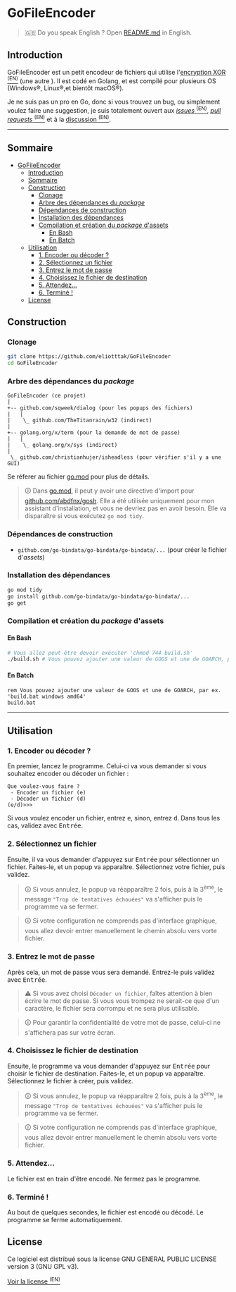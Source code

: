 # GoFileEncoder

> &#x1F1EC;&#x1F1E7; Do you speak English ? Open [README.md](README.md) in English.

## Introduction

GoFileEncoder est un petit encodeur de fichiers qui utilise l'[encryption XOR <sup>(EN)</sup>](https://en.wikipedia.org/wiki/XOR_cipher) (une autre ). Il est codé en Golang, et est compilé pour plusieurs OS (Windows&reg;, Linux&reg;,et bientôt macOS&reg;).

Je ne suis pas un pro en Go, donc si vous trouvez un bug, ou simplement voulez faire une suggestion, je suis totalement ouvert aux [_issues_ <sup>(EN)</sup>](https://github.com/eliotttak/GoFileEncoder/issues), [_pull requests_ <sup>(EN)</sup>](https://github.com/eliotttak/GoFileEncoder/pulls) et à la [discussion <sup>(EN)</sup>](https://github.com/eliotttak/GoFileEncoder/discussions).

---

## Sommaire
- [GoFileEncoder](#gofileencoder)
  - [Introduction](#introduction)
  - [Sommaire](#sommaire)
  - [Construction](#construction)
    - [Clonage](#clonage)
    - [Arbre des dépendances du _package_](#arbre-des-dépendances-du-package)
    - [Dépendances de construction](#dépendances-de-construction)
    - [Installation des dépendances](#installation-des-dépendances)
    - [Compilation et création du _package_ d'assets](#compilation-et-création-du-package-dassets)
      - [En Bash](#en-bash)
      - [En Batch](#en-batch)
  - [Utilisation](#utilisation)
    - [1. Encoder ou décoder ?](#1-encoder-ou-décoder-)
    - [2. Sélectionnez un fichier](#2-sélectionnez-un-fichier)
    - [3. Entrez le mot de passe](#3-entrez-le-mot-de-passe)
    - [4. Choisissez le fichier de destination](#4-choisissez-le-fichier-de-destination)
    - [5. Attendez...](#5-attendez)
    - [6. Terminé !](#6-terminé-)
  - [License](#license)


## Construction

### Clonage

```bash
git clone https://github.com/eliotttak/GoFileEncoder
cd GoFileEncoder
```

### Arbre des dépendances du _package_

```plaintext
GoFileEncoder (ce projet)
|
+-- github.com/sqweek/dialog (pour les popups des fichiers)
|   |
|    \_ github.com/TheTitanrain/w32 (indirect)
|
+-- golang.org/x/term (pour la demande de mot de passe)
|   |
|    \_ golang.org/x/sys (indirect)
|
 \_ github.com/christianhujer/isheadless (pour vérifier s'il y a une GUI)
```

Se réferer au fichier [go.mod](./go.mod) pour plus de détails.
> &#x1F6C8; Dans [go.mod](./go.mod), il peut y avoir une directive d'import pour [github.com/abdfnx/gosh](https://github.com/abdfnx/gosh). Elle a été utilisée uniquement pour mon assistant d'installation, et vous ne devriez pas en avoir besoin. Elle va disparaître si vous exécutez `go mod tidy`.

### Dépendances de construction

- `github.com/go-bindata/go-bindata/go-bindata/...` (pour créer le fichier d'_assets_)

### Installation des dépendances
```bash
go mod tidy
go install github.com/go-bindata/go-bindata/go-bindata/...
go get
```
### Compilation et création du _package_ d'assets

#### En Bash
```bash
# Vous allez peut-être devoir exécuter 'chmod 744 build.sh'
./build.sh # Vous pouvez ajouter une valeur de GOOS et une de GOARCH, par ex. './build.sh linux amd64'
```

#### En Batch
```batch
rem Vous pouvez ajouter une valeur de GOOS et une de GOARCH, par ex. 'build.bat windows amd64'
build.bat
```

---

## Utilisation

### 1. Encoder ou décoder ?

En premier, lancez le programme. Celui-ci va vous demander si vous souhaitez encoder ou décoder un fichier :
```plaintext
Que voulez-vous faire ?
 - Encoder un fichier (e)
 - Décoder un fichier (d)
(e/d)>>>
```
Si vous voulez encoder un fichier, entrez <kbd>e</kbd>, sinon, entrez <kbd>d</kbd>. Dans tous les cas, validez avec <kbd>Entrée</kbd>.

### 2. Sélectionnez un fichier

Ensuite, il va vous demander d'appuyez sur <kbd>Entrée</kbd> pour sélectionner un fichier. Faites-le, et un popup va apparaître. Sélectionnez votre fichier, puis validez.
> &#x1F6C8; Si vous annulez, le popup va réapparaître 2 fois, puis à la 3<sup>ème</sup>, le message `"Trop de tentatives échouées"` va s'afficher puis le programme va se fermer.

> &#x1F6C8; Si votre configuration ne comprends pas d'interface graphique, vous allez devoir entrer manuellement le chemin absolu vers vorte fichier.

### 3. Entrez le mot de passe

Après cela, un mot de passe vous sera demandé. Entrez-le puis validez avec <kbd>Entrée</kbd>.
> &#x26A0; Si vous avez choisi `Décoder un fichier`, faîtes attention à bien écrire le mot de passe. Si vous vous trompez ne serait-ce que d'un caractère, le fichier sera corrompu et ne sera plus utilisable.

> &#x1F6C8; Pour garantir la confidentialité de votre mot de passe, celui-ci ne s'affichera pas sur votre écran.

### 4. Choisissez le fichier de destination

Ensuite, le programme va vous demander d'appuyez sur <kbd>Entrée</kbd> pour choisir le fichier de destination. Faites-le, et un popup va apparaître. Sélectionnez le fichier à créer, puis validez.
> &#x1F6C8; Si vous annulez, le popup va réapparaître 2 fois, puis à la 3<sup>ème</sup>, le message `"Trop de tentatives échouées"` va s'afficher puis le programme va se fermer.

> &#x1F6C8; Si votre configuration ne comprends pas d'interface graphique, vous allez devoir entrer manuellement le chemin absolu vers vorte fichier.


### 5. Attendez...

Le fichier est en train d'être encodé. Ne fermez pas le programme.

### 6. Terminé !
Au bout de quelques secondes, le fichier est encodé ou décodé. Le programme se ferme automatiquement.

## License
Ce logiciel est distribué sous la license GNU GENERAL PUBLIC LICENSE version 3 (GNU GPL v3).

[Voir la license <sup>(EN)</sup>](LICENSE)

